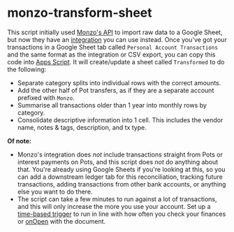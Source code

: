 # monzo-transform-sheet

This script initially used [Monzo's API](https://developers.monzo.com/) to import raw data to a Google Sheet, but now they have an [integration](https://monzo.com/help/monzo-premium/advanced-budgeting-auto-exports) you can use instead. Once you've got your transactions in a Google Sheet tab called `Personal Account Transactions` and the same format as the integration or CSV export, you can copy this code into [Apps Script](https://developers.google.com/apps-script/guides/sheets). It will create/update a sheet called `Transformed` to do the following:

- Separate category splits into individual rows with the correct amounts.
- Add the other half of Pot transfers, as if they are a separate account prefixed with `Monzo`.
- Summarise all transactions older than 1 year into monthly rows by category.
- Consolidate descriptive information into 1 cell. This includes the vendor name, notes & tags, description, and tx type.

**Of note:** 

- Monzo's integration does *not* include transactions straight from Pots or interest payments on Pots, and this script does *not* do anything about that. You're already using Google Sheets if you're looking at this, so you can add a downstream ledger tab for this reconciliation, tracking future transactions, adding transactions from other bank accounts, or anything else you want to do there.
- The script can take a few minutes to run against a lot of transactions, and this will only increase the more you use your account. Set up a [time-based trigger](https://developers.google.com/apps-script/guides/triggers/installable#time-driven_triggers) to run in line with how often you check your finances or [onOpen](https://developers.google.com/apps-script/guides/triggers) with the document.
